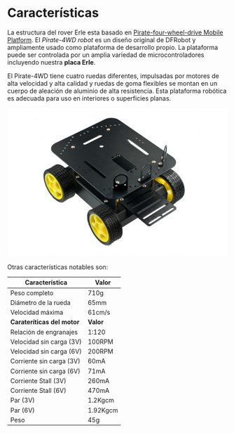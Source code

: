 # Características

La estructura del rover Erle esta basado en [Pirate-four-wheel-drive Mobile Platform](http://www.dfrobot.com/index.php?route=product/product&path=37_111&product_id=97). El *Pirate-4WD robot* es un diseño original de  DFRobot y ampliamente usado como plataforma de desarrollo propio. La plataforma puede ser controlada por un amplia variedad de microcontroladores incluyendo nuestra **placa Erle**.

El Pirate-4WD tiene cuatro ruedas diferentes, impulsadas por motores de alta velocidad y alta calidad y ruedas de goma flexibles se montan en un cuerpo de aleación de aluminio de alta resistencia. Esta plataforma robótica es adecuada para uso en interiores o superficies planas.

![rover](../img/Pirate_4WD.jpg)

Otras características notables son:

|**Característica**|**Valor**|
|-----|------|
|Peso completo|710g|
|Diámetro de la rueda | 65mm|
|Velocidad máxima| 61cm/s|
|**Carateríticas del motor**|**Valor**|
|Relación de engranajes | 1:120|
|Velocidad sin carga (3V)| 100RPM|
|Velocidad sin carga (6V)| 200RPM|
|Corriente sin carga (3V)|60mA|
|Corriente sin carga (6V)| 71mA|
|Corriente Stall (3V)| 260mA|
|Corriente Stall (6V)| 470mA|
|Par (3V)| 1.2Kgcm|
|Par (6V)| 1.92Kgcm|
|Peso | 45g|
